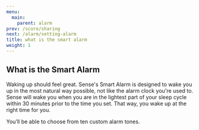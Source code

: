 ```yaml
---
menu:
  main:
    parent: alarm
prev: /score/sharing
next: /alarm/setting-alarm
title: what is the smart alarm
weight: 1
---
```


## What is the Smart Alarm


Waking up should feel great. Sense's Smart Alarm is designed to wake you up in the most natural way possible, not like the alarm clock you're used to. Sense will wake you when you are in the lightest part of your sleep cycle within 30 minutes prior to the time you set. That way, you wake up at the right time for you.

You’ll be able to choose from ten custom alarm tones.